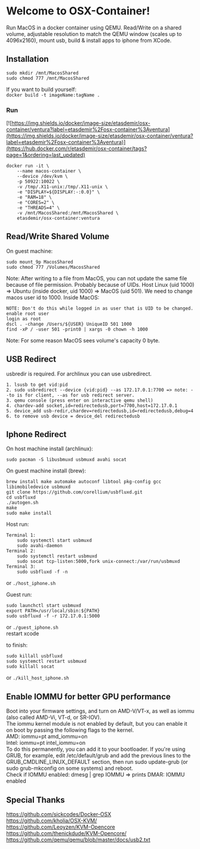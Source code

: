 # Welcome to OSX-Container!

Run MacOS in a docker container using QEMU. Read/Write on a shared volume, adjustable resolution to match the QEMU window (scales up to 4096x2160), mount usb, build & install apps to iphone from XCode.

## Installation
```
sudo mkdir /mnt/MacosShared
sudo chmod 777 /mnt/MacosShared
```
If you want to build yourself:  
``docker build -t imageName:tagName .``

### Run  
[![https://img.shields.io/docker/image-size/etasdemir/osx-container/ventura?label=etasdemir%2Fosx-container%3Aventura](https://img.shields.io/docker/image-size/etasdemir/osx-container/ventura?label=etasdemir%2Fosx-container%3Aventura)](https://hub.docker.com/r/etasdemir/osx-container/tags?page=1&ordering=last_updated)  
```
docker run -it \
    --name macos-container \
    --device /dev/kvm \
    -p 50922:10022 \
    -v /tmp/.X11-unix:/tmp/.X11-unix \
    -e "DISPLAY=${DISPLAY:-:0.0}" \
    -e "RAM=18" \
    -e "CORES=2" \
    -e "THREADS=4" \
    -v /mnt/MacosShared:/mnt/MacosShared \
    etasdemir/osx-container:ventura
```


## Read/Write Shared Volume
On guest machine:
```
sudo mount_9p MacosShared
sudo chmod 777 /Volumes/MacosShared
```
Note: After writing to a file from MacOS, you can not update the same file because of file permission. Probably because of UIDs. Host Linux (uid 1000) => Ubuntu (inside docker, uid 1000) => MacOS (uid 501).
We need to change macos user id to 1000. Inside MacOS:
```
NOTE: Don't do this while logged in as user that is UID to be changed.
enable root user
login as root
dscl . -change /Users/${USER} UniqueID 501 1000
find -xP / -user 501 -print0 | xargs -0 chown -h 1000
```
Note: For some reason MacOS sees volume's capacity 0 byte.

## USB Redirect

usbredir is required. For archlinux you can use usbredirect.
```
1. lsusb to get vid:pid
2. sudo usbredirect --device {vid:pid} --as 172.17.0.1:7700 => note: --to is for client, --as for usb redirect server.
3. qemu console (press enter on interactive qemu shell)
4. chardev-add socket,id=redirectedusb,port=7700,host=172.17.0.1
5. device_add usb-redir,chardev=redirectedusb,id=redirectedusb,debug=4
6. to remove usb device = device_del redirectedusb
```

## Iphone Redirect

On host machine install (archlinux):
```
sudo pacman -S libusbmuxd usbmuxd avahi socat
```
On guest machine install (brew):
```
brew install make automake autoconf libtool pkg-config gcc libimobiledevice usbmuxd
git clone https://github.com/corellium/usbfluxd.git
cd usbfluxd
./autogen.sh
make
sudo make install
```
Host run:
```
Terminal 1:
	sudo systemctl start usbmuxd
	sudo avahi-daemon
Terminal 2:
	sudo systemctl restart usbmuxd
	sudo socat tcp-listen:5000,fork unix-connect:/var/run/usbmuxd
Terminal 3:
	sudo usbfluxd -f -n
```
or ``./host_iphone.sh``

Guest run:
```
sudo launchctl start usbmuxd
export PATH=/usr/local/sbin:${PATH}
sudo usbfluxd -f -r 172.17.0.1:5000
```
or ``./guest_iphone.sh``  
restart xcode

to finish: 
```
sudo killall usbfluxd
sudo systemctl restart usbmuxd
sudo killall socat
```
or ``./kill_host_iphone.sh``

## Enable IOMMU for better GPU performance

Boot into your firmware settings, and turn on AMD-V/VT-x, as well as iommu (also called AMD-Vi, VT-d, or SR-IOV).  
The iommu kernel module is not enabled by default, but you can enable it on boot by passing the following flags to the kernel.  
AMD: iommu=pt amd_iommu=on  
Intel: iommu=pt intel_iommu=on  
To do this permanently, you can add it to your bootloader. If you're using GRUB, for example, edit /etc/default/grub and add the previous lines to the GRUB_CMDLINE_LINUX_DEFAULT section, then run sudo update-grub (or sudo grub-mkconfig on some systems) and reboot.  
Check if IOMMU enabled: dmesg | grep IOMMU => prints DMAR: IOMMU enabled  

## Special Thanks

https://github.com/sickcodes/Docker-OSX  
https://github.com/kholia/OSX-KVM/  
https://github.com/Leoyzen/KVM-Opencore  
https://github.com/thenickdude/KVM-Opencore/  
https://github.com/qemu/qemu/blob/master/docs/usb2.txt 
